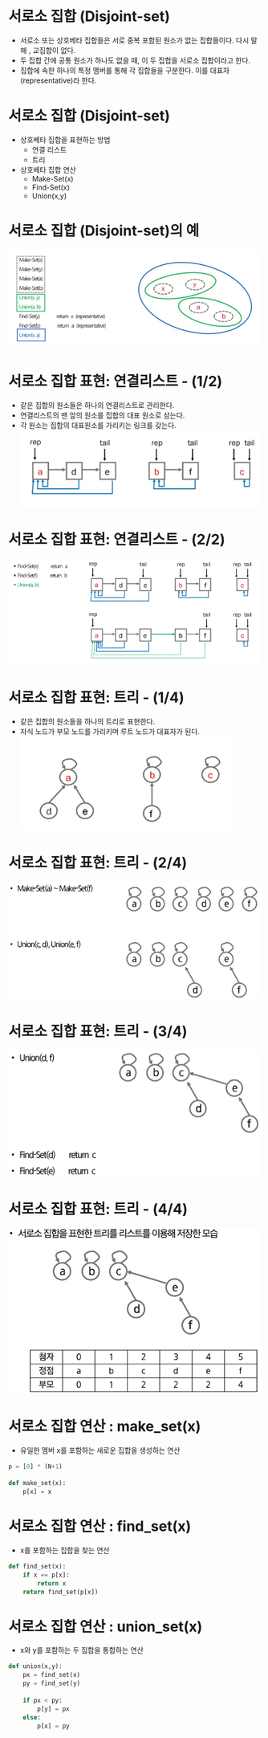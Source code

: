 # 서로소 집합 (Disjoint-set)
- 서로소 또는 상호베타 집합들은 서로 중복 포함된 원소가 없는 집합들이다. 다시 말해 , 교집합이 없다.
- 두 집합 간에 공통 원소가 하나도 없을 때, 이 두 집합을 서로소 집합이라고 한다.
- 집합에 속한 하나의 특정 멤버를 통해 각 집합들을 구분한다. 이를 대표자(representative)라 한다.

# 서로소 집합 (Disjoint-set)
- 상호베타 집합을 표현하는 방법
    - 연결 리스트
    - 트리
- 상호베타 집합 연산
    - Make-Set(x)
    - Find-Set(x)
    - Union(x,y)

# 서로소 집합 (Disjoint-set)의 예
![alt text](image.png)

# 서로소 집합 표현: 연결리스트 - (1/2)
- 같은 집합의 원소들은 하나의 연결리스트로 관리한다.
- 연결리스트의 맨 앞의 원소를 집합의 대표 원소로 삼는다.
- 각 원소는 집합의 대표원소를 가리키는 링크를 갖는다.
![alt text](image-1.png)

# 서로소 집합 표현: 연결리스트 - (2/2)
![alt text](image-2.png)

# 서로소 집합 표현: 트리 - (1/4)
- 같은 집합의 원소들을 하나의 트리로 표현한다.
- 자식 노드가 부모 노드를 가리키며 루트 노드가 대표자가 된다.
![alt text](image-3.png)

# 서로소 집합 표현: 트리 - (2/4)
![alt text](image-4.png)

# 서로소 집합 표현: 트리 - (3/4)
![alt text](image-5.png)

# 서로소 집합 표현: 트리 - (4/4)
![alt text](image-6.png)

# 서로소 집합 연산 : make_set(x)
- 유일한 멤버 x를 포함하는 새로운 집합을 생성하는 연산
```python
p = [0] * (N+1)

def make_set(x):
    p[x] = x
```

# 서로소 집합 연산 : find_set(x)
- x를 포함하는 집합을 찾는 연산
```python
def find_set(x):
    if x == p[x]:
        return x
    return find_set(p[x])
```

# 서로소 집합 연산 : union_set(x)
- x와 y를 포함하는 두 집합을 통합하는 연산
```python
def union(x,y):
    px = find_set(x)
    py = find_set(y)

    if px < py:
        p[y] = px
    else:
        p[x] = py
```